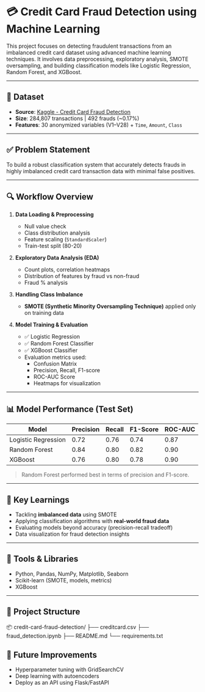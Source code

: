 # 💳 Credit Card Fraud Detection using Machine Learning

This project focuses on detecting fraudulent transactions from an imbalanced credit card dataset using advanced machine learning techniques. It involves data preprocessing, exploratory analysis, SMOTE oversampling, and building classification models like Logistic Regression, Random Forest, and XGBoost.

---

## 📁 Dataset

- **Source**: [Kaggle - Credit Card Fraud Detection](https://www.kaggle.com/datasets/mlg-ulb/creditcardfraud)
- **Size**: 284,807 transactions | 492 frauds (~0.17%)
- **Features**: 30 anonymized variables (V1–V28) + `Time`, `Amount`, `Class`

---

## ✅ Problem Statement

To build a robust classification system that accurately detects frauds in highly imbalanced credit card transaction data with minimal false positives.

---

## 🔍 Workflow Overview

1. **Data Loading & Preprocessing**
   - Null value check
   - Class distribution analysis
   - Feature scaling (`StandardScaler`)
   - Train-test split (80-20)

2. **Exploratory Data Analysis (EDA)**
   - Count plots, correlation heatmaps
   - Distribution of features by fraud vs non-fraud
   - Fraud % analysis

3. **Handling Class Imbalance**
   - **SMOTE (Synthetic Minority Oversampling Technique)** applied only on training data

4. **Model Training & Evaluation**
   - ✅ Logistic Regression  
   - ✅ Random Forest Classifier  
   - ✅ XGBoost Classifier  
   - Evaluation metrics used:
     - Confusion Matrix
     - Precision, Recall, F1-score
     - ROC-AUC Score
     - Heatmaps for visualization

---

## 📊 Model Performance (Test Set)

| Model               | Precision | Recall | F1-Score | ROC-AUC |
|--------------------|-----------|--------|----------|---------|
| Logistic Regression| 0.72      | 0.76   | 0.74     | 0.87    |
| Random Forest      | 0.84      | 0.80   | 0.82     | 0.90    |
| XGBoost            | 0.76      | 0.80   | 0.78     | 0.90    |

> Random Forest performed best in terms of precision and F1-score.

---

## 📌 Key Learnings

- Tackling **imbalanced data** using SMOTE
- Applying classification algorithms with **real-world fraud data**
- Evaluating models beyond accuracy (precision-recall tradeoff)
- Data visualization for fraud detection insights

---

## 🚀 Tools & Libraries

- Python, Pandas, NumPy, Matplotlib, Seaborn
- Scikit-learn (SMOTE, models, metrics)
- XGBoost

---

## 📂 Project Structure

📦 credit-card-fraud-detection/
├── creditcard.csv
├── fraud_detection.ipynb
├── README.md
└── requirements.txt


## 📮 Future Improvements
- Hyperparameter tuning with GridSearchCV
- Deep learning with autoencoders
- Deploy as an API using Flask/FastAPI

